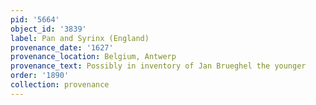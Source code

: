 ```yaml
---
pid: '5664'
object_id: '3839'
label: Pan and Syrinx (England)
provenance_date: '1627'
provenance_location: Belgium, Antwerp
provenance_text: Possibly in inventory of Jan Brueghel the younger
order: '1890'
collection: provenance
---
```

